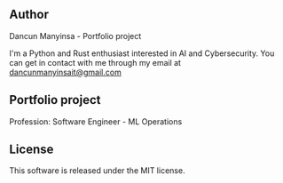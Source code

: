 ## Author
Dancun Manyinsa - Portfolio project 

I'm a Python and Rust enthusiast interested in AI and Cybersecurity. You can get in contact with me through my email at dancunmanyinsait@gmail.com

## Portfolio project 
Profession: Software Engineer - ML Operations

## License
This software is released under the MIT license.
